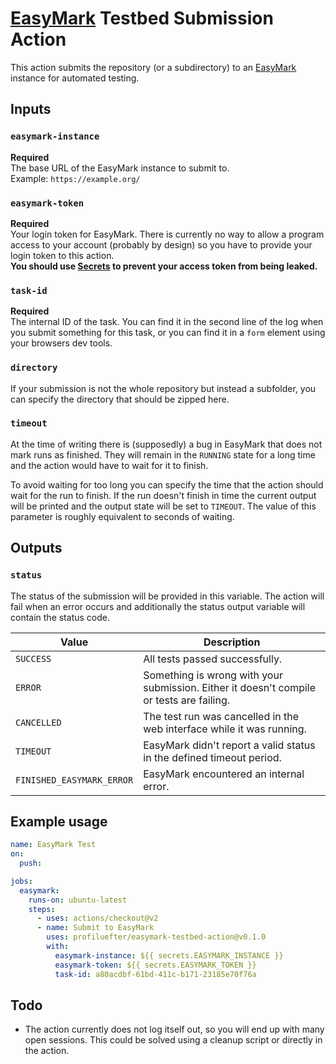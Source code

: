 # [EasyMark](https://github.com/T0astBread/EasyMark) Testbed Submission Action 

This action submits the repository (or a subdirectory) to an [EasyMark](https://github.com/T0astBread/EasyMark) instance for automated testing.

## Inputs

### `easymark-instance`
**Required**  
The base URL of the EasyMark instance to submit to.  
Example: `https://example.org/`

### `easymark-token`
**Required**  
Your login token for EasyMark. There is currently no way to allow a program access to your account (probably by design) so you have to provide your login token to this action.  
**You should use [Secrets](https://docs.github.com/en/actions/reference/encrypted-secrets#using-encrypted-secrets-in-a-workflow) to prevent your access token from being leaked.**

### `task-id`
**Required**  
The internal ID of the task. You can find it in the second line of the log when you submit something for this task, or you can find it in a `form` element using your browsers dev tools.

### `directory`
If your submission is not the whole repository but instead a subfolder, you can specify the directory that should be zipped here.

### `timeout`
At the time of writing there is (supposedly) a bug in EasyMark that does not mark runs as finished. They will remain in the `RUNNING` state for a long time and the action would have to wait for it to finish.

To avoid waiting for too long you can specify the time that the action should wait for the run to finish. If the run doesn't finish in time the current output will be printed and the output state will be set to `TIMEOUT`. The value of this parameter is roughly equivalent to seconds of waiting.

## Outputs

### `status`

The status of the submission will be provided in this variable. The action will fail when an error occurs and additionally the status output variable will contain the status code.

|Value|Description|
|---|---|
|`SUCCESS`|All tests passed successfully.|
|`ERROR`|Something is wrong with your submission. Either it doesn't compile or tests are failing.|
|`CANCELLED`|The test run was cancelled in the web interface while it was running.|
|`TIMEOUT`|EasyMark didn't report a valid status in the defined timeout period.|
|`FINISHED_EASYMARK_ERROR`|EasyMark encountered an internal error.|

## Example usage

```yaml
name: EasyMark Test
on:
  push:

jobs:
  easymark:
    runs-on: ubuntu-latest
    steps:
      - uses: actions/checkout@v2
      - name: Submit to EasyMark
        uses: profiluefter/easymark-testbed-action@v0.1.0
        with:
          easymark-instance: ${{ secrets.EASYMARK_INSTANCE }}
          easymark-token: ${{ secrets.EASYMARK_TOKEN }}
          task-id: a80acdbf-61bd-411c-b171-23185e70f76a
```

## Todo

* The action currently does not log itself out, so you will end up with many open sessions. This could be solved using a cleanup script or directly in the action.